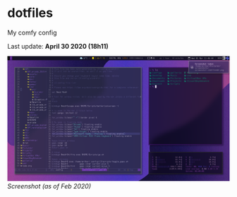 # dotfiles
My comfy config

Last update: **April 30 2020 (18h11)**

![screenshot](https://github.com/arthurmassanes/dotfiles/blob/master/screenshots/screenshot-1585734405.png)
_Screenshot (as of Feb 2020)_
